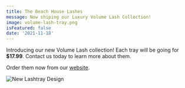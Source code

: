 ```yaml
---
title: The Beach House Lashes
message: Now shiping our Luxury Volume Lash Collection!
image: volume-lash-tray.png
isFeatured: false
date: '2021-11-18'
---
```


Introducing our new Volume Lash collection! Each tray will be going for **$17.99**. Contact us today to learn more about them.




 Order them now from our [website](https://thebeachhouse.us).

 ![New Lashtray Design](volume-lash-tray.png)

